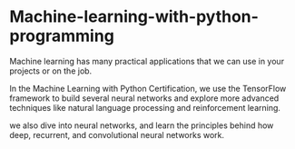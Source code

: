 
# Machine-learning-with-python-programming

Machine learning has many practical applications that we can use in your projects or on the job.

In the Machine Learning with Python Certification, we  use the TensorFlow framework to build several neural networks and explore more advanced techniques like natural language processing and reinforcement learning.

we also dive into neural networks, and learn the principles behind how deep, recurrent, and convolutional neural networks work. 